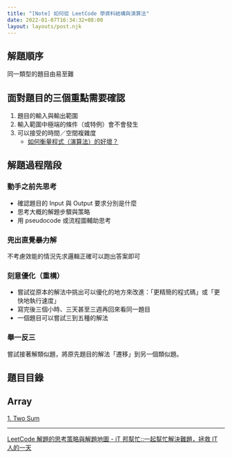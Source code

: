```yaml
---
title: "[Note] 如何從 LeetCode 學資料結構與演算法"
date: 2022-01-07T16:34:32+08:00
layout: layouts/post.njk
---
```


## 解題順序

同一類型的題目由易至難

## 面對題目的三個重點需要確認

1. 題目的輸入與輸出範圍
2. 輸入範圍中極端的條件（或特例）會不會發生
3. 可以接受的時間／空間複雜度 
   - [如何衡量程式（演算法）的好壞？](/posts/leetcode/2021-12-27-alogrithm)

## 解題過程階段

### 動手之前先思考 

- 確認題目的 Input 與 Output 要求分別是什麼
- 思考大概的解題步驟與策略
- 用 pseudocode 或流程圖輔助思考

### 兜出直覺~~暴力~~解 

不考慮效能的情況先求邏輯正確可以跑出答案即可

### 刻意優化（重構）

- 嘗試從原本的解法中挑出可以優化的地方來改進：「更精簡的程式碼」或「更快地執行速度」
- 寫完後三個小時、三天甚至三週再回來看同一題目
- 一個題目可以嘗試三到五種的解法

### 舉一反三

嘗試接著解類似題，將原先題目的解法「遷移」到另一個類似題。



## 題目目錄

## Array

[1. Two Sum](/posts/leetcode/1.two-sum/)





----



[LeetCode 解題的思考策略與解題地圖 - iT 邦幫忙::一起幫忙解決難題，拯救 IT 人的一天](https://ithelp.ithome.com.tw/articles/10265152)